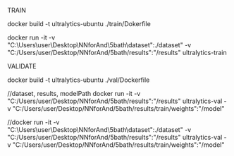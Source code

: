 TRAIN

docker build -t ultralytics-ubuntu ./train/Dokerfile

docker run -it -v "C:\Users\user\Desktop\NNforAnd\5bath\dataset":./dataset" -v "C:/Users/user/Desktop/NNforAnd/5bath/results":"/results" ultralytics-train

VALIDATE

docker build -t ultralytics-ubuntu ./val/Dockerfile

//dataset, results, modelPath
docker run -it -v "C:/Users/user/Desktop/NNforAnd/5bath/results":"/results" ultralytics-val -v "C:/Users/user/Desktop/NNforAnd/5bath/results/train/weights":"/model"


//docker run -it -v "C:\Users\user\Desktop\NNforAnd\5bath\dataset":./dataset" -v "C:/Users/user/Desktop/NNforAnd/5bath/results":"/results" ultralytics-val -v "C:/Users/user/Desktop/NNforAnd/5bath/results/train/weights":"/model"